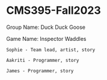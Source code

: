 # CMS395-Fall2023

Group Name: Duck Duck Goose

Game Name: Inspector Waddles


    Sophie - Team lead, artist, story

    Aakriti - Programmer, story

    James - Programmer, story
